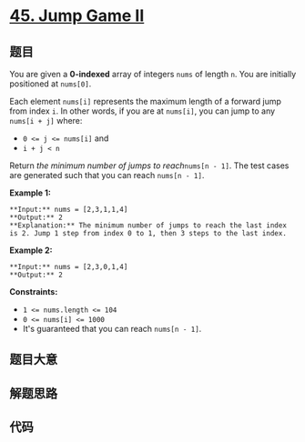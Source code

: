 # [45. Jump Game II](https://leetcode.com/problems/jump-game-ii)

## 题目

You are given a **0-indexed** array of integers `nums` of length `n`. You are
initially positioned at `nums[0]`.

Each element `nums[i]` represents the maximum length of a forward jump from
index `i`. In other words, if you are at `nums[i]`, you can jump to any
`nums[i + j]` where:

  * `0 <= j <= nums[i]` and
  * `i + j < n`

Return _the minimum number of jumps to reach_`nums[n - 1]`. The test cases are
generated such that you can reach `nums[n - 1]`.



**Example 1:**

    
    
    **Input:** nums = [2,3,1,1,4]
    **Output:** 2
    **Explanation:** The minimum number of jumps to reach the last index is 2. Jump 1 step from index 0 to 1, then 3 steps to the last index.
    

**Example 2:**

    
    
    **Input:** nums = [2,3,0,1,4]
    **Output:** 2
    



**Constraints:**

  * `1 <= nums.length <= 104`
  * `0 <= nums[i] <= 1000`
  * It's guaranteed that you can reach `nums[n - 1]`.


## 题目大意

## 解题思路

## 代码

```javascript

```
